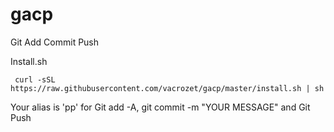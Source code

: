 # gacp
Git Add Commit Push

Install.sh 
```shell
 curl -sSL https://raw.githubusercontent.com/vacrozet/gacp/master/install.sh | sh
```
Your alias is 'pp' for Git add -A, git commit -m "YOUR MESSAGE" and Git Push
